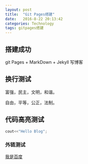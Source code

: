 ```yaml
---
layout: post
title:  "Git Pages搭建"
date:   2016-8-22 20:13:42
categories: Technology
tags: gitpages搭建 
---
```


## 搭建成功

git Pages + MarkDown + Jekyll 写博客


## 换行测试

富强，民主，文明，和谐。

自由，平等，公正，法制。


## 代码高亮测试
```c++
cout<<"Hello Blog";
```


### 外链测试
[我是百度](https://www.baidu.com/)
